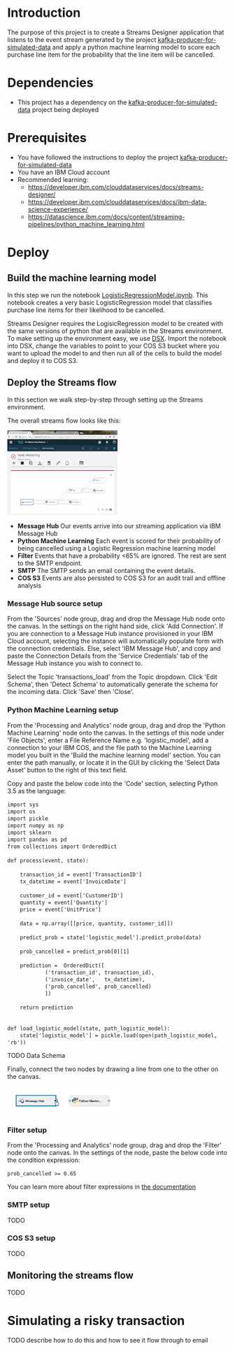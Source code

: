 # Introduction

The purpose of this project is to create a Streams Designer application that listens to the event stream generated by the project [kafka-producer-for-simulated-data](https://github.com/ibm-cloud-streaming-retail-demo/kafka-producer-for-simulated-data) and apply a python machine learning model to score each purchase line item for the probability that the line item will be cancelled.

# Dependencies

- This project has a dependency on the [kafka-producer-for-simulated-data](https://github.com/ibm-cloud-streaming-retail-demo/kafka-producer-for-simulated-data) project being deployed

# Prerequisites

- You have followed the instructions to deploy the project [kafka-producer-for-simulated-data](https://github.com/ibm-cloud-streaming-retail-demo/kafka-producer-for-simulated-data)
- You have an IBM Cloud account
- Recommended learning: 
  - https://developer.ibm.com/clouddataservices/docs/streams-designer/
  - https://developer.ibm.com/clouddataservices/docs/ibm-data-science-experience/
  - https://datascience.ibm.com/docs/content/streaming-pipelines/python_machine_learning.html
  
# Deploy

## Build the machine learning model

In this step we run the notebook [LogisticRegressionModel.ipynb](./LogisticRegressionModel.ipynb).  This notebook creates a very basic LogisticRegression model that classifies purchase line items for their likelihood to be cancelled.

Streams Designer requires the LogisicRegression model to be created with the same versions of python that are available in the Streams environment.  To make setting up the environment easy, we use [DSX](http://datascience.ibm.com).  Import the notebook into DSX, change the variables to point to your COS S3 bucket where you want to upload the model to and then run all of the cells to build the model and deploy it to COS S3.

## Deploy the Streams flow

In this section we walk step-by-step through setting up the Streams environment.

The overall streams flow looks like this:

<div style="width:50%">
<img src="./images/wdp_streaming.gif" alt="Streams Designer Flow"/>
</div>

- **Message Hub** Our events arrive into our streaming application via IBM Message Hub
- **Python Machine Learning** Each event is scored for their probability of being cancelled using a Logistic Regression machine learning model
- **Filter** Events that have a probability <65% are ignored.  The rest are sent to the SMTP endpoint.
- **SMTP** The SMTP sends an email containing the event details.
- **COS S3** Events are also persisted to COS S3 for an audit trail and offline analysis

### Message Hub source setup

From the 'Sources' node group, drag and drop the Message Hub node onto the canvas. In the settings on the right hand side, click 'Add Connection'.  If you are connection to a Message Hub instance provisioned in your IBM Cloud account, selecting the instance will automatically populate form with the connection credentials.  Else, select 'IBM Message Hub', and copy and paste the Connection Details from the 'Service Credentials' tab of the Message Hub instance you wish to connect to.

Select the Topic 'transactions_load' from the Topic dropdown.  Click 'Edit Schema', then 'Detect Schema' to automatically generate the schema for the incoming data. Click 'Save' then 'Close'.

### Python Machine Learning setup

From the 'Processing and Analytics' node group, drag and drop the 'Python Machine Learning' node onto the canvas. In the settings of this node under 'File Objects', enter a File Reference Name e.g. 'logistic_model', add a connection to your IBM COS, and the file path to the Machine Learning model you built in the 'Build the machine learning model' section. You can enter the path manually, or locate it in the GUI by clicking the 'Select Data Asset' button to the right of this text field.

Copy and paste the below code into the 'Code' section, selecting Python 3.5 as the language:
```
import sys
import os
import pickle
import numpy as np
import sklearn
import pandas as pd
from collections import OrderedDict

def process(event, state):
    
    transaction_id = event['TransactionID']
    tx_datetime = event['InvoiceDate']
    
    customer_id = event['CustomerID']
    quantity = event['Quantity']
    price = event['UnitPrice']
    
    data = np.array([[price, quantity, customer_id]])
    
    predict_prob = state['logistic_model'].predict_proba(data)
    
    prob_cancelled = predict_prob[0][1]
    
    prediction =  OrderedDict([    
            ('transaction_id', transaction_id),
            ('invoice_date',   tx_datetime),
            ('prob_cancelled', prob_cancelled)
            ])
            
    return prediction


def load_logistic_model(state, path_logistic_model):
	state['logistic_model'] = pickle.load(open(path_logistic_model, 'rb'))
```

TODO Data Schema

Finally, connect the two nodes by drawing a line from one to the other on the canvas.

<div style="width:50%">
<img src="./images/wdp_streaming_connect.gif" alt="Connecting nodes on the canvas"/>
</div>


### Filter setup

From the 'Processing and Analytics' node group, drag and drop the 'Filter' node onto the canvas. In the settings of the node, paste the below code into the condition expression:
```
prob_cancelled >= 0.65
```
You can learn more about filter expressions in [the documentation](https://dataplatform.ibm.com/docs/content/streaming-pipelines/filter.html)

### SMTP setup

TODO

### COS S3 setup

TODO

## Monitoring the streams flow

TODO

# Simulating a risky transaction

TODO describe how to do this and how to see it flow through to email
